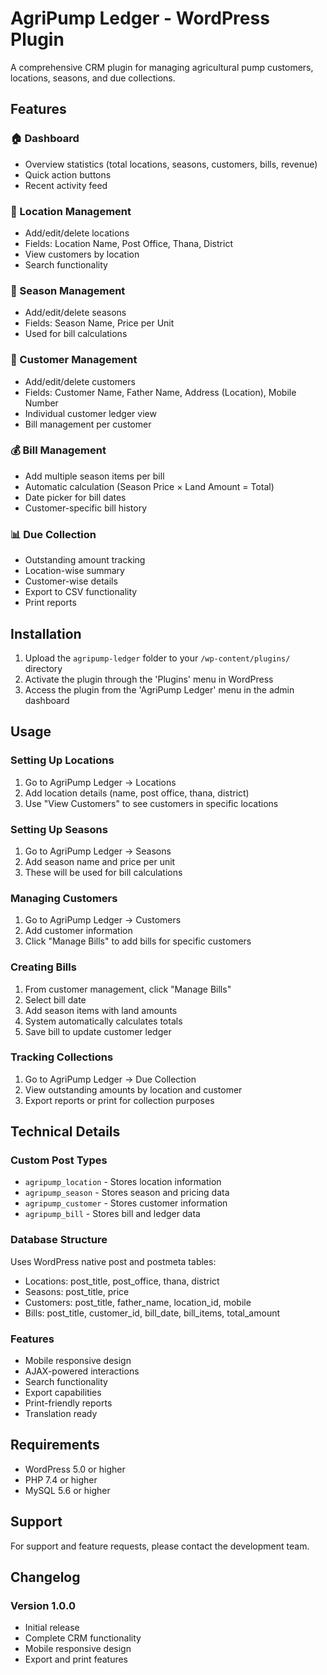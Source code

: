 # AgriPump Ledger - WordPress Plugin

A comprehensive CRM plugin for managing agricultural pump customers, locations, seasons, and due collections.

## Features

### 🏠 Dashboard
- Overview statistics (total locations, seasons, customers, bills, revenue)
- Quick action buttons
- Recent activity feed

### 📍 Location Management
- Add/edit/delete locations
- Fields: Location Name, Post Office, Thana, District
- View customers by location
- Search functionality

### 🌾 Season Management
- Add/edit/delete seasons
- Fields: Season Name, Price per Unit
- Used for bill calculations

### 👥 Customer Management
- Add/edit/delete customers
- Fields: Customer Name, Father Name, Address (Location), Mobile Number
- Individual customer ledger view
- Bill management per customer

### 💰 Bill Management
- Add multiple season items per bill
- Automatic calculation (Season Price × Land Amount = Total)
- Date picker for bill dates
- Customer-specific bill history

### 📊 Due Collection
- Outstanding amount tracking
- Location-wise summary
- Customer-wise details
- Export to CSV functionality
- Print reports

## Installation

1. Upload the `agripump-ledger` folder to your `/wp-content/plugins/` directory
2. Activate the plugin through the 'Plugins' menu in WordPress
3. Access the plugin from the 'AgriPump Ledger' menu in the admin dashboard

## Usage

### Setting Up Locations
1. Go to AgriPump Ledger → Locations
2. Add location details (name, post office, thana, district)
3. Use "View Customers" to see customers in specific locations

### Setting Up Seasons
1. Go to AgriPump Ledger → Seasons
2. Add season name and price per unit
3. These will be used for bill calculations

### Managing Customers
1. Go to AgriPump Ledger → Customers
2. Add customer information
3. Click "Manage Bills" to add bills for specific customers

### Creating Bills
1. From customer management, click "Manage Bills"
2. Select bill date
3. Add season items with land amounts
4. System automatically calculates totals
5. Save bill to update customer ledger

### Tracking Collections
1. Go to AgriPump Ledger → Due Collection
2. View outstanding amounts by location and customer
3. Export reports or print for collection purposes

## Technical Details

### Custom Post Types
- `agripump_location` - Stores location information
- `agripump_season` - Stores season and pricing data
- `agripump_customer` - Stores customer information
- `agripump_bill` - Stores bill and ledger data

### Database Structure
Uses WordPress native post and postmeta tables:
- Locations: post_title, post_office, thana, district
- Seasons: post_title, price
- Customers: post_title, father_name, location_id, mobile
- Bills: post_title, customer_id, bill_date, bill_items, total_amount

### Features
- Mobile responsive design
- AJAX-powered interactions
- Search functionality
- Export capabilities
- Print-friendly reports
- Translation ready

## Requirements

- WordPress 5.0 or higher
- PHP 7.4 or higher
- MySQL 5.6 or higher

## Support

For support and feature requests, please contact the development team.

## Changelog

### Version 1.0.0
- Initial release
- Complete CRM functionality
- Mobile responsive design
- Export and print features 